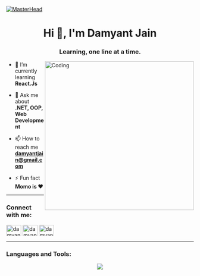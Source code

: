 [![MasterHead](https://res.cloudinary.com/dvzegd9aq/image/upload/v1721765568/Screenshot-2024-05-29-at-6-42-56-PM_wkqhyb.png)](https://www.linkedin.com/in/damyant/)

<h1 align="center">Hi 👋, I'm Damyant Jain</h1>
<h3 align="center">Learning, one line at a time.</h3>

<img align="right" alt="Coding" width="400" src="https://cdn.dribbble.com/users/1162077/screenshots/3848914/programmer.gif">

- 🌱 I’m currently learning **React.Js**

- 💬 Ask me about **.NET, OOP, Web Development**

- 📫 How to reach me **damyantjain@gmail.com**

- ⚡ Fun fact **Momo is ❤️**

---

<h3 align="left">Connect with me:</h3>
<p align="left">
  <a href="https://linkedin.com/in/damyantjain" target="blank" style="text-decoration: none;">
    <img align="center" src="https://raw.githubusercontent.com/rahuldkjain/github-profile-readme-generator/master/src/images/icons/Social/linked-in-alt.svg" alt="damyantjain" height="30" width="40" />
  </a>
  <a href="https://twitter.com/damyantjain" target="blank" style="text-decoration: none;">
    <img align="center" src="https://raw.githubusercontent.com/rahuldkjain/github-profile-readme-generator/master/src/images/icons/Social/twitter.svg" alt="damyantjain" height="30" width="40" />
  </a>
  <a href="https://instagram.com/damyantjain" target="blank" style="text-decoration: none;">
    <img align="center" src="https://raw.githubusercontent.com/rahuldkjain/github-profile-readme-generator/master/src/images/icons/Social/instagram.svg" alt="damyantjain" height="30" width="40" />
  </a>
</p>

---

<h3 align="left">Languages and Tools:</h3>
<!-- <p align="left"> 
  <img src="https://raw.githubusercontent.com/devicons/devicon/master/icons/csharp/csharp-original.svg" alt="csharp" width="40" height="40" style="border: none; text-decoration: none;" /> 
  <img src="https://raw.githubusercontent.com/devicons/devicon/master/icons/typescript/typescript-original.svg" alt="typescript" width="40" height="40" style="border: none; text-decoration: none;" /> 
  <img src="https://raw.githubusercontent.com/devicons/devicon/master/icons/java/java-original.svg" alt="java" width="40" height="40" style="border: none; text-decoration: none;" /> 
  <img src="https://raw.githubusercontent.com/devicons/devicon/master/icons/python/python-original.svg" alt="python" width="40" height="40" style="border: none; text-decoration: none;" /> 
  <img src="https://raw.githubusercontent.com/devicons/devicon/master/icons/javascript/javascript-original.svg" alt="javascript" width="40" height="40" style="border: none; text-decoration: none;" /> 
  <img src="https://raw.githubusercontent.com/devicons/devicon/master/icons/react/react-original-wordmark.svg" alt="react" width="40" height="40" style="border: none; text-decoration: none;" /> 
  <img src="https://www.vectorlogo.zone/logos/heroku/heroku-icon.svg" alt="heroku" width="40" height="40" style="border: none; text-decoration: none;" /> 
  <img src="https://raw.githubusercontent.com/devicons/devicon/master/icons/mongodb/mongodb-original-wordmark.svg" alt="mongodb" width="40" height="40" style="border: none; text-decoration: none;" /> 
  <img src="https://raw.githubusercontent.com/devicons/devicon/master/icons/mysql/mysql-original-wordmark.svg" alt="mysql" width="40" height="40" style="border: none; text-decoration: none;" /> 
  <img src="https://raw.githubusercontent.com/devicons/devicon/master/icons/nodejs/nodejs-original-wordmark.svg" alt="nodejs" width="40" height="40" style="border: none; text-decoration: none;" /> 
  <img src="https://www.vectorlogo.zone/logos/sqlite/sqlite-icon.svg" alt="sqlite" width="40" height="40" style="border: none; text-decoration: none;" />   
  <img src="https://www.vectorlogo.zone/logos/git-scm/git-scm-icon.svg" alt="git" width="40" height="40" style="border: none; text-decoration: none;" /> 
  <img src="https://www.vectorlogo.zone/logos/firebase/firebase-icon.svg" alt="firebase" width="40" height="40" style="border: none; text-decoration: none;" /> 
  <img src="https://www.vectorlogo.zone/logos/microsoft_azure/microsoft_azure-icon.svg" alt="azure" width="40" height="40" style="border: none; text-decoration: none;" /> 
</p> -->

<p align="center">
  <a href="https://skillicons.dev">
    <img src="https://skillicons.dev/icons?i=cs,java,python,js,ts,react,nodejs,mysql,mongodb,express,HTML,CSS,github,linux,nodejs,spring,postman,redux,vscode,aws,azure&perline=14" />
  </a>
</p>
